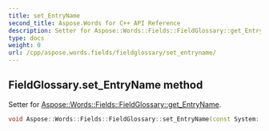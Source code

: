 ```yaml
---
title: set_EntryName
second_title: Aspose.Words for C++ API Reference
description: Setter for Aspose::Words::Fields::FieldGlossary::get_EntryName. 
type: docs
weight: 0
url: /cpp/aspose.words.fields/fieldglossary/set_entryname/
---
```

## FieldGlossary.set_EntryName method


Setter for [Aspose::Words::Fields::FieldGlossary::get_EntryName](../get_entryname/).

```cpp
void Aspose::Words::Fields::FieldGlossary::set_EntryName(const System::String &value)
```

